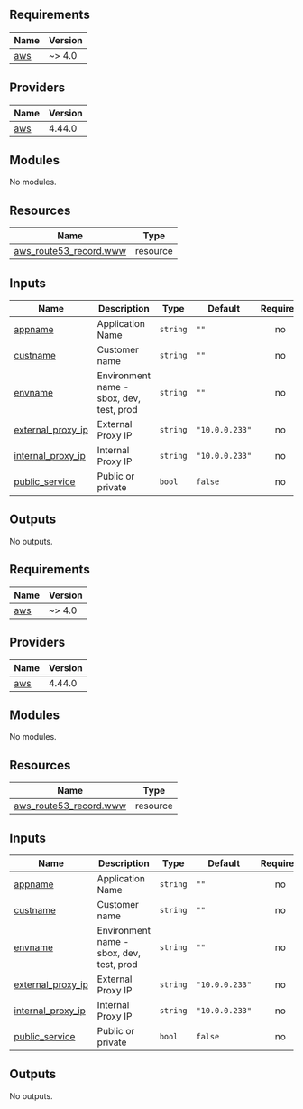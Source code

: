 <!-- BEGIN_TF_DOCS -->
## Requirements

| Name | Version |
|------|---------|
| <a name="requirement_aws"></a> [aws](#requirement\_aws) | ~> 4.0 |

## Providers

| Name | Version |
|------|---------|
| <a name="provider_aws"></a> [aws](#provider\_aws) | 4.44.0 |

## Modules

No modules.

## Resources

| Name | Type |
|------|------|
| [aws_route53_record.www](https://registry.terraform.io/providers/hashicorp/aws/latest/docs/resources/route53_record) | resource |

## Inputs

| Name | Description | Type | Default | Required |
|------|-------------|------|---------|:--------:|
| <a name="input_appname"></a> [appname](#input\_appname) | Application Name | `string` | `""` | no |
| <a name="input_custname"></a> [custname](#input\_custname) | Customer name | `string` | `""` | no |
| <a name="input_envname"></a> [envname](#input\_envname) | Environment name - sbox, dev, test, prod | `string` | `""` | no |
| <a name="input_external_proxy_ip"></a> [external\_proxy\_ip](#input\_external\_proxy\_ip) | External Proxy IP | `string` | `"10.0.0.233"` | no |
| <a name="input_internal_proxy_ip"></a> [internal\_proxy\_ip](#input\_internal\_proxy\_ip) | Internal Proxy IP | `string` | `"10.0.0.233"` | no |
| <a name="input_public_service"></a> [public\_service](#input\_public\_service) | Public or private | `bool` | `false` | no |

## Outputs

No outputs.
<!-- END_TF_DOCS -->
<!-- BEGINNING OF PRE-COMMIT-TERRAFORM DOCS HOOK -->
## Requirements

| Name | Version |
|------|---------|
| <a name="requirement_aws"></a> [aws](#requirement\_aws) | ~> 4.0 |

## Providers

| Name | Version |
|------|---------|
| <a name="provider_aws"></a> [aws](#provider\_aws) | 4.44.0 |

## Modules

No modules.

## Resources

| Name | Type |
|------|------|
| [aws_route53_record.www](https://registry.terraform.io/providers/hashicorp/aws/latest/docs/resources/route53_record) | resource |

## Inputs

| Name | Description | Type | Default | Required |
|------|-------------|------|---------|:--------:|
| <a name="input_appname"></a> [appname](#input\_appname) | Application Name | `string` | `""` | no |
| <a name="input_custname"></a> [custname](#input\_custname) | Customer name | `string` | `""` | no |
| <a name="input_envname"></a> [envname](#input\_envname) | Environment name - sbox, dev, test, prod | `string` | `""` | no |
| <a name="input_external_proxy_ip"></a> [external\_proxy\_ip](#input\_external\_proxy\_ip) | External Proxy IP | `string` | `"10.0.0.233"` | no |
| <a name="input_internal_proxy_ip"></a> [internal\_proxy\_ip](#input\_internal\_proxy\_ip) | Internal Proxy IP | `string` | `"10.0.0.233"` | no |
| <a name="input_public_service"></a> [public\_service](#input\_public\_service) | Public or private | `bool` | `false` | no |

## Outputs

No outputs.
<!-- END OF PRE-COMMIT-TERRAFORM DOCS HOOK -->
